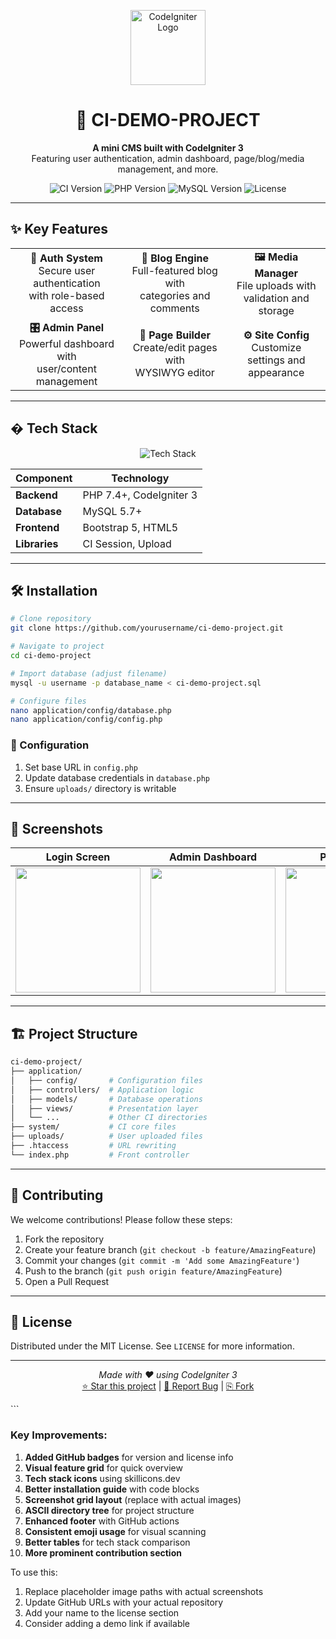 
<p align="center">
  <img src="https://www.codeigniter.com/assets/icons/ci-logo.png" alt="CodeIgniter Logo" width="120">
  <h1 align="center">🚀 CI-DEMO-PROJECT</h1>
  <p align="center">
    <strong>A mini CMS built with CodeIgniter 3</strong><br>
    Featuring user authentication, admin dashboard, page/blog/media management, and more.
  </p>
  
  <p align="center">
    <img src="https://img.shields.io/badge/CodeIgniter-3.x-orange?logo=codeigniter" alt="CI Version">
    <img src="https://img.shields.io/badge/PHP-7.4+-777BB4?logo=php" alt="PHP Version">
    <img src="https://img.shields.io/badge/MySQL-5.7+-4479A1?logo=mysql" alt="MySQL Version">
    <img src="https://img.shields.io/badge/License-MIT-blue" alt="License">
  </p>
</p>

---

## ✨ Key Features

<div align="center">
  <table>
    <tr>
      <td align="center">
        <b>🔐 Auth System</b><br>
        Secure user authentication<br>with role-based access
      </td>
      <td align="center">
        <b>📝 Blog Engine</b><br>
        Full-featured blog with<br>categories and comments
      </td>
      <td align="center">
        <b>🖼️ Media Manager</b><br>
        File uploads with<br>validation and storage
      </td>
    </tr>
    <tr>
      <td align="center">
        <b>🎛️ Admin Panel</b><br>
        Powerful dashboard with<br>user/content management
      </td>
      <td align="center">
        <b>📄 Page Builder</b><br>
        Create/edit pages with<br>WYSIWYG editor
      </td>
      <td align="center">
        <b>⚙️ Site Config</b><br>
        Customize settings and<br>appearance
      </td>
    </tr>
  </table>
</div>

---

## � Tech Stack

<div align="center">
  <img src="https://skillicons.dev/icons?i=php,codeigniter,mysql,html,css,bootstrap" alt="Tech Stack">
</div>

| Component       | Technology              |
|-----------------|-------------------------|
| **Backend**     | PHP 7.4+, CodeIgniter 3 |
| **Database**    | MySQL 5.7+             |
| **Frontend**    | Bootstrap 5, HTML5     |
| **Libraries**   | CI Session, Upload     |

---

## 🛠️ Installation

```bash
# Clone repository
git clone https://github.com/yourusername/ci-demo-project.git

# Navigate to project
cd ci-demo-project

# Import database (adjust filename)
mysql -u username -p database_name < ci-demo-project.sql

# Configure files
nano application/config/database.php
nano application/config/config.php
```

### 🔧 Configuration
1. Set base URL in `config.php`
2. Update database credentials in `database.php`
3. Ensure `uploads/` directory is writable

---

## 📸 Screenshots

| Login Screen | Admin Dashboard | Page Editor |
|--------------|-----------------|-------------|
| <img src="screenshots/login.jpg" width="200"> | <img src="screenshots/dashboard.jpg" width="200"> | <img src="screenshots/editor.jpg" width="200"> |

---

## 🏗️ Project Structure

```bash
ci-demo-project/
├── application/
│   ├── config/       # Configuration files
│   ├── controllers/  # Application logic
│   ├── models/       # Database operations
│   ├── views/        # Presentation layer
│   └── ...           # Other CI directories
├── system/           # CI core files
├── uploads/          # User uploaded files
├── .htaccess         # URL rewriting
└── index.php         # Front controller
```

---

## 🤝 Contributing

We welcome contributions! Please follow these steps:

1. Fork the repository
2. Create your feature branch (`git checkout -b feature/AmazingFeature`)
3. Commit your changes (`git commit -m 'Add some AmazingFeature'`)
4. Push to the branch (`git push origin feature/AmazingFeature`)
5. Open a Pull Request

---

## 📜 License

Distributed under the MIT License. See `LICENSE` for more information.

---

<p align="center">
  <em>Made with ❤️ using CodeIgniter 3</em><br>
  <a href="https://github.com/yourusername/ci-demo-project/stargazers">⭐ Star this project</a> | 
  <a href="https://github.com/yourusername/ci-demo-project/issues">🐛 Report Bug</a> | 
  <a href="https://github.com/yourusername/ci-demo-project/fork">⎘ Fork</a>
</p>
```

### Key Improvements:

1. **Added GitHub badges** for version and license info
2. **Visual feature grid** for quick overview
3. **Tech stack icons** using skillicons.dev
4. **Better installation guide** with code blocks
5. **Screenshot grid layout** (replace with actual images)
6. **ASCII directory tree** for project structure
7. **Enhanced footer** with GitHub actions
8. **Consistent emoji usage** for visual scanning
9. **Better tables** for tech stack comparison
10. **More prominent contribution section**

To use this:
1. Replace placeholder image paths with actual screenshots
2. Update GitHub URLs with your actual repository
3. Add your name to the license section
4. Consider adding a demo link if available
